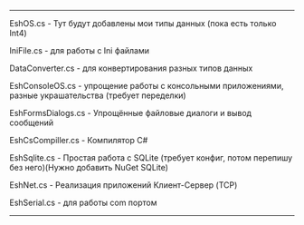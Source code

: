 *************************************************************************************************************
EshOS.cs - Тут будут добавлены мои типы данных (пока есть только Int4)

IniFile.cs - для работы с Ini файлами

DataConverter.cs - для конвертирования разных типов данных

EshConsoleOS.cs - упрощение работы с консольными приложениями, разные украшательства (требует переделки)

EshFormsDialogs.cs -  Упрощённые файловые диалоги и вывод сообщений

EshCsCompiller.cs - Компилятор C#

EshSqlite.cs - Простая работа с SQLite (требует конфиг, потом перепишу без него)(Нужно добавить NuGet SQLite) 

EshNet.cs - Реализация приложений Клиент-Сервер (TCP)

EshSerial.cs - для работы сom портом
**************************************************************************************************************
